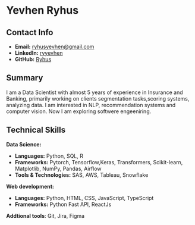 # Yevhen Ryhus

## Contact Info

- **Email:** ryhusyevhen@gmail.com
- **LinkedIn:** [ryyevhen](www.linkedin.com/in/ryyevhen)
- **GitHub:** [Ryhus](https://github.com/Ryhus/)

## Summary

I am a Data Scientist with almost 5 years of experience in Insurance and Banking, primarily working on clients segmentation tasks,scoring systems, analyzing data. I am interested in NLP, recommendation systems and computer vision. Now I am exploring softwere engeeniring.

## Technical Skills

**Data Science:**

- **Languages:** Python, SQL, R
- **Frameworks:** Pytorch, Tensorflow,Keras, Transformers, Scikit-learn, Matplotlib, NumPy, Pandas, Airflow
- **Tools & Technologies:** SAS, AWS, Tableau, Snowflake

**Web development:**

- **Languages:** Python, HTML, CSS, JavaScript, TypeScript
- **Frameworks:** Python Fast API, ReactJs

**Addtional tools**: Git, Jira, Figma

